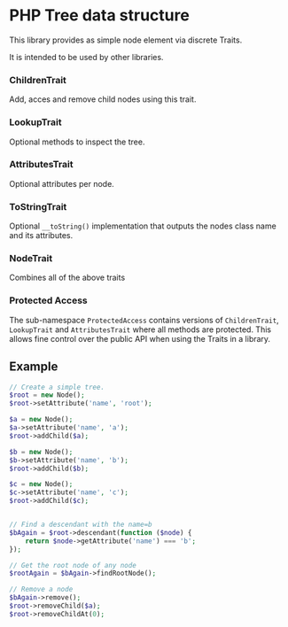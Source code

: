 PHP Tree data structure
=======================

This library provides as simple node element via discrete Traits. 

It is intended to be used by other libraries.  


### ChildrenTrait

Add, acces and remove child nodes using this trait.

### LookupTrait

Optional methods to inspect the tree.

### AttributesTrait

Optional attributes per node.

### ToStringTrait

Optional `__toString()` implementation that outputs the nodes class name and its attributes.

### NodeTrait

Combines all of the above traits

### Protected Access

The sub-namespace `ProtectedAccess` contains versions of `ChildrenTrait`, `LookupTrait` and `AttributesTrait` where all methods are protected. This allows fine control over the public API when using the Traits in a library.


## Example

```php
// Create a simple tree.
$root = new Node();
$root->setAttribute('name', 'root');

$a = new Node();
$a->setAttribute('name', 'a');
$root->addChild($a);

$b = new Node();
$b->setAttribute('name', 'b');
$root->addChild($b);

$c = new Node();
$c->setAttribute('name', 'c');
$root->addChild($c);


// Find a descendant with the name=b
$bAgain = $root->descendant(function ($node) {
	return $node->getAttribute('name') === 'b';
});

// Get the root node of any node
$rootAgain = $bAgain->findRootNode();

// Remove a node
$bAgain->remove();
$root->removeChild($a);
$root->removeChildAt(0);
```
